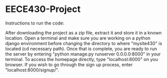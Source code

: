 # EECE430-Project

Instructions to run the code:

After downloading the project as a zip file, extract it and store it in a known location. Open a terminal and make sure you are working on a python django environment before changing the directory to where "mysite430" is located (cd necessary path). Once that is complete, you are ready to run the server by entering "python manage.py runserver 0.0.0.0:8000" in your terminal. To access the homepage directly, type "localhost:8000" on you browser. If you wish to go through the sign up process, enter "localhost:8000/signup/". 
